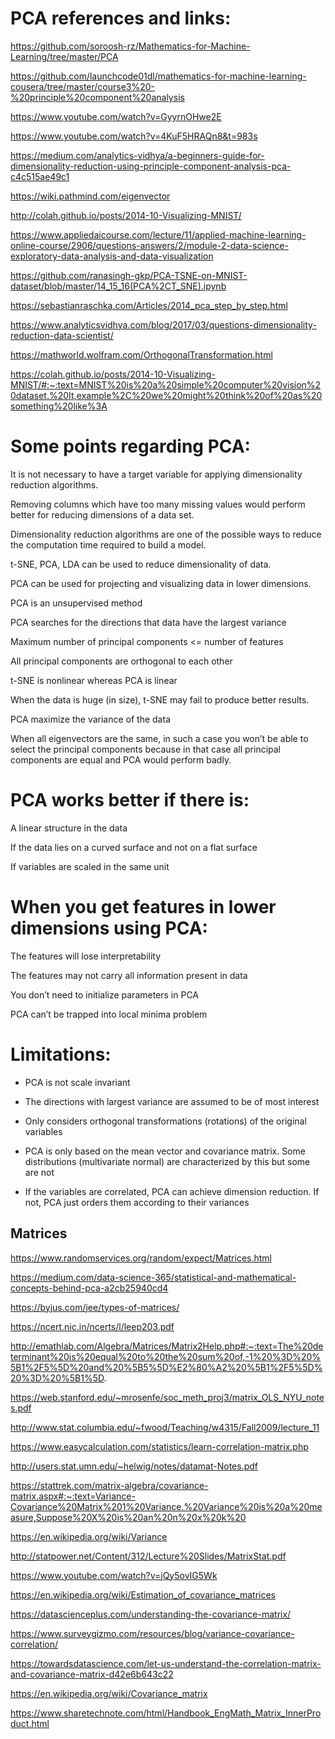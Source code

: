 # PCA references and links:

https://github.com/soroosh-rz/Mathematics-for-Machine-Learning/tree/master/PCA 

https://github.com/launchcode01dl/mathematics-for-machine-learning-cousera/tree/master/course3%20-%20principle%20component%20analysis

https://www.youtube.com/watch?v=GyyrnOHwe2E

https://www.youtube.com/watch?v=4KuF5HRAQn8&t=983s

https://medium.com/analytics-vidhya/a-beginners-guide-for-dimensionality-reduction-using-principle-component-analysis-pca-c4c515ae49c1

https://wiki.pathmind.com/eigenvector

http://colah.github.io/posts/2014-10-Visualizing-MNIST/

https://www.appliedaicourse.com/lecture/11/applied-machine-learning-online-course/2906/questions-answers/2/module-2-data-science-exploratory-data-analysis-and-data-visualization

https://github.com/ranasingh-gkp/PCA-TSNE-on-MNIST-dataset/blob/master/14_15_16(PCA%2CT_SNE).ipynb

https://sebastianraschka.com/Articles/2014_pca_step_by_step.html

https://www.analyticsvidhya.com/blog/2017/03/questions-dimensionality-reduction-data-scientist/

https://mathworld.wolfram.com/OrthogonalTransformation.html

https://colah.github.io/posts/2014-10-Visualizing-MNIST/#:~:text=MNIST%20is%20a%20simple%20computer%20vision%20dataset.%20It,example%2C%20we%20might%20think%20of%20as%20something%20like%3A

# Some points regarding PCA:

 It is not necessary to have a target variable for applying dimensionality reduction algorithms.
 
Removing columns which have too many missing values would perform better for reducing dimensions of a data set.

Dimensionality reduction algorithms are one of the possible ways to reduce the computation time required to build a model.

t-SNE, PCA, LDA can be used to reduce dimensionality of data.

 PCA can be used for projecting and visualizing data in lower dimensions.
 
PCA is an unsupervised method

PCA searches for the directions that data have the largest variance

Maximum number of principal components <= number of features

All principal components are orthogonal to each other

t-SNE is nonlinear whereas PCA is linear

When the data is huge (in size), t-SNE may fail to produce better results.

PCA maximize the variance of the data

When all eigenvectors are the same, in such a case you won’t be able to select the principal components because in that case all principal components are equal and PCA would perform badly.

# PCA works better if there is:

A linear structure in the data

If the data lies on a curved surface and not on a flat surface

If variables are scaled in the same unit

# When you get features in lower dimensions using PCA:

The features will lose interpretability

The features may not carry all information present in data

You don’t need to initialize parameters in PCA

PCA can’t be trapped into local minima problem

# Limitations:
- PCA is not scale invariant

- The directions with largest variance are assumed to be of most interest

- Only considers orthogonal transformations (rotations) of the original variables

- PCA is only based on the mean vector and covariance matrix. Some distributions (multivariate normal) are characterized by this but some are not

- If the variables are correlated, PCA can achieve dimension reduction. If not, PCA just orders them according to their variances

## Matrices

https://www.randomservices.org/random/expect/Matrices.html

https://medium.com/data-science-365/statistical-and-mathematical-concepts-behind-pca-a2cb25940cd4

https://byjus.com/jee/types-of-matrices/

https://ncert.nic.in/ncerts/l/leep203.pdf

http://emathlab.com/Algebra/Matrices/Matrix2Help.php#:~:text=The%20determinant%20is%20equal%20to%20the%20sum%20of,-1%20%3D%20%5B1%2F5%5D%20and%20%5B5%5D%E2%80%A2%20%5B1%2F5%5D%20%3D%20%5B1%5D.

https://web.stanford.edu/~mrosenfe/soc_meth_proj3/matrix_OLS_NYU_notes.pdf

http://www.stat.columbia.edu/~fwood/Teaching/w4315/Fall2009/lecture_11

https://www.easycalculation.com/statistics/learn-correlation-matrix.php

http://users.stat.umn.edu/~helwig/notes/datamat-Notes.pdf

https://stattrek.com/matrix-algebra/covariance-matrix.aspx#:~:text=Variance-Covariance%20Matrix%201%20Variance.%20Variance%20is%20a%20measure,Suppose%20X%20is%20an%20n%20x%20k%20

https://en.wikipedia.org/wiki/Variance

http://statpower.net/Content/312/Lecture%20Slides/MatrixStat.pdf

https://www.youtube.com/watch?v=jQy5ovIG5Wk

https://en.wikipedia.org/wiki/Estimation_of_covariance_matrices

https://datascienceplus.com/understanding-the-covariance-matrix/

https://www.surveygizmo.com/resources/blog/variance-covariance-correlation/

https://towardsdatascience.com/let-us-understand-the-correlation-matrix-and-covariance-matrix-d42e6b643c22

https://en.wikipedia.org/wiki/Covariance_matrix

https://www.sharetechnote.com/html/Handbook_EngMath_Matrix_InnerProduct.html



